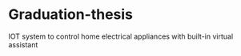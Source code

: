# Graduation-thesis
IOT system to control home electrical appliances with built-in virtual assistant
